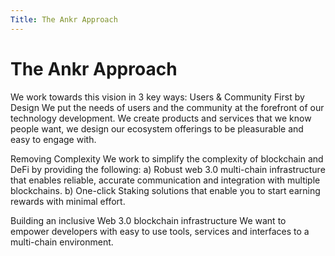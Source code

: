 ```yaml
---
Title: The Ankr Approach
---
```

# The Ankr Approach

We work towards this vision in 3  key ways:
Users & Community First by Design
We put the needs of users and the community at the forefront of our technology development. We create products and services that we know people want, we design our ecosystem offerings to be pleasurable and easy to engage with.

Removing Complexity
We work to simplify the complexity of blockchain and DeFi by providing the following:
a) Robust web 3.0 multi-chain infrastructure that enables reliable, accurate communication and integration with multiple blockchains.
b) One-click Staking solutions that enable you to start earning rewards with minimal effort.

Building an inclusive Web 3.0 blockchain infrastructure
We want to empower developers with easy to use tools, services and interfaces to a multi-chain environment. 